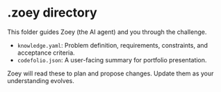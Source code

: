 # .zoey directory

This folder guides Zoey (the AI agent) and you through the challenge.

- `knowledge.yaml`: Problem definition, requirements, constraints, and acceptance criteria.
- `codefolio.json`: A user-facing summary for portfolio presentation.

Zoey will read these to plan and propose changes. Update them as your understanding evolves.
